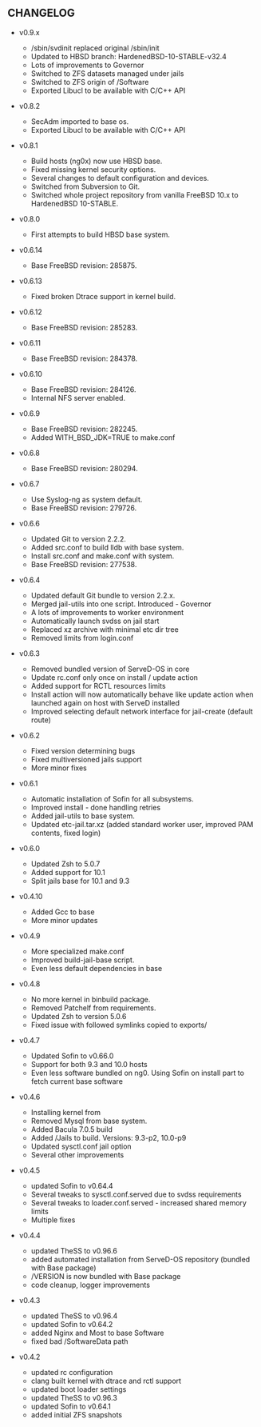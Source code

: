 
## CHANGELOG

* v0.9.x
    - /sbin/svdinit replaced original /sbin/init
    - Updated to HBSD branch: HardenedBSD-10-STABLE-v32.4
    - Lots of improvements to Governor
    - Switched to ZFS datasets managed under jails
    - Switched to ZFS origin of /Software
    - Exported Libucl to be available with C/C++ API

* v0.8.2
    - SecAdm imported to base os.
    - Exported Libucl to be available with C/C++ API

* v0.8.1
    - Build hosts (ng0x) now use HBSD base.
    - Fixed missing kernel security options.
    - Several changes to default configuration and devices.
    - Switched from Subversion to Git.
    - Switched whole project repository from vanilla FreeBSD 10.x to HardenedBSD 10-STABLE.

* v0.8.0
    - First attempts to build HBSD base system.

* v0.6.14
    - Base FreeBSD revision: 285875.

* v0.6.13
    - Fixed broken Dtrace support in kernel build.

* v0.6.12
    - Base FreeBSD revision: 285283.

* v0.6.11
    - Base FreeBSD revision: 284378.

* v0.6.10
    - Base FreeBSD revision: 284126.
    - Internal NFS server enabled.

* v0.6.9
    - Base FreeBSD revision: 282245.
    - Added WITH_BSD_JDK=TRUE to make.conf

* v0.6.8
    - Base FreeBSD revision: 280294.


* v0.6.7
    - Use Syslog-ng as system default.
    - Base FreeBSD revision: 279726.


* v0.6.6
    - Updated Git to version 2.2.2.
    - Added src.conf to build lldb with base system.
    - Install src.conf and make.conf with system.
    - Base FreeBSD revision: 277538.

* v0.6.4
    - Updated default Git bundle to version 2.2.x.
    - Merged jail-utils into one script. Introduced - Governor
    - A lots of improvements to worker environment
    - Automatically launch svdss on jail start
    - Replaced xz archive with minimal etc dir tree
    - Removed limits from login.conf

* v0.6.3
    - Removed bundled version of ServeD-OS in core
    - Update rc.conf only once on install / update action
    - Added support for RCTL resources limits
    - Install action will now automatically behave like update action when launched again on host with ServeD installed
    - Improved selecting default network interface for jail-create (default route)

* v0.6.2
    - Fixed version determining bugs
    - Fixed multiversioned jails support
    - More minor fixes

* v0.6.1
    - Automatic installation of Sofin for all subsystems.
    - Improved install - done handling retries
    - Added jail-utils to base system.
    - Updated etc-jail.tar.xz (added standard worker user, improved PAM contents, fixed login)

* v0.6.0
    - Updated Zsh to 5.0.7
    - Added support for 10.1
    - Split jails base for 10.1 and 9.3

* v0.4.10
    - Added Gcc to base
    - More minor updates

* v0.4.9
    - More specialized make.conf
    - Improved build-jail-base script.
    - Even less default dependencies in base

* v0.4.8
    - No more kernel in binbuild package.
    - Removed Patchelf from requirements.
    - Updated Zsh to version 5.0.6
    - Fixed issue with followed symlinks copied to exports/

* v0.4.7
    - Updated Sofin to v0.66.0
    - Support for both 9.3 and 10.0 hosts
    - Even less software bundled on ng0. Using Sofin on install part to fetch current base software

* v0.4.6
    - Installing kernel from
    - Removed Mysql from base system.
    - Added Bacula 7.0.5 build
    - Added /Jails to build. Versions: 9.3-p2, 10.0-p9
    - Updated sysctl.conf jail option
    - Several other improvements

* v0.4.5
    - updated Sofin to v0.64.4
    - Several tweaks to sysctl.conf.served due to svdss requirements
    - Several tweaks to loader.conf.served - increased shared memory limits
    - Multiple fixes

* v0.4.4
    - updated TheSS to v0.96.6
    - added automated installation from ServeD-OS repository (bundled with Base package)
    - /VERSION is now bundled with Base package
    - code cleanup, logger improvements

* v0.4.3
    - updated TheSS to v0.96.4
    - updated Sofin to v0.64.2
    - added Nginx and Most to base Software
    - fixed bad /SoftwareData path

* v0.4.2
    - updated rc configuration
    - clang built kernel with dtrace and rctl support
    - updated boot loader settings
    - updated TheSS to v0.96.3
    - updated Sofin to v0.64.1
    - added initial ZFS snapshots
